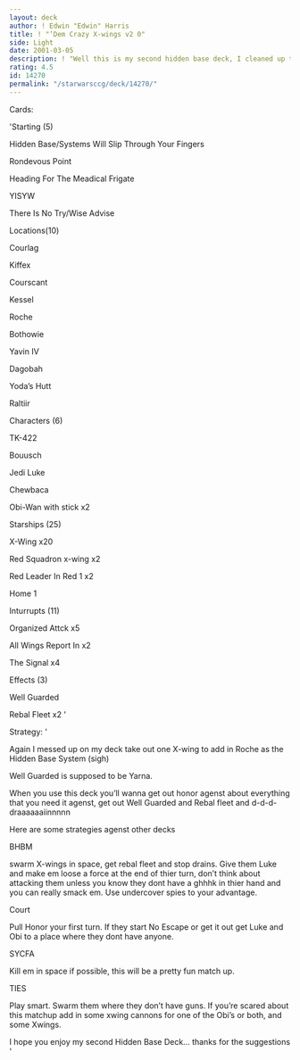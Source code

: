 ```yaml
---
layout: deck
author: ! Edwin "Edwin" Harris
title: ! "’Dem Crazy X-wings v2 0"
side: Light
date: 2001-03-05
description: ! "Well this is my second hidden base deck, I cleaned up the original ’Dem Crazy X-wings with some suggestions from everyone looking at the deck, THANKS"
rating: 4.5
id: 14270
permalink: "/starwarsccg/deck/14270/"
---
```

Cards: 

'Starting (5)

Hidden Base/Systems Will Slip Through Your Fingers

Rondevous Point

Heading For The Meadical Frigate

YISYW

There Is No Try/Wise Advise


Locations(10)

Courlag

Kiffex

Courscant

Kessel

Roche

Bothowie

Yavin IV

Dagobah

Yoda’s Hutt

Raltiir


Characters (6)

TK-422

Bouusch

Jedi Luke

Chewbaca

Obi-Wan with stick x2


Starships (25)

X-Wing x20

Red Squadron x-wing x2

Red Leader In Red 1 x2

Home 1


Inturrupts (11)

Organized Attck x5

All Wings Report In x2

The Signal x4


Effects (3)

Well Guarded 

Rebal Fleet x2 '

Strategy: '

Again I messed up on my deck take out one X-wing to add in Roche as the Hidden Base System (sigh)


Well Guarded is supposed to be Yarna.


When you use this deck you’ll wanna get out honor agenst about everything that you need it agenst, get out Well Guarded and Rebal fleet and d-d-d-draaaaaaiinnnnn


Here are some strategies agenst other decks 


BHBM 

swarm X-wings in space, get rebal fleet and stop drains. Give them Luke and make em loose a force at the end of thier turn, don’t think about attacking them unless you know they dont have a ghhhk in thier hand and you can really smack em. Use undercover spies to your advantage.


Court 

Pull Honor your first turn. If they start No Escape or get it out get Luke and Obi to a place where they dont have anyone.


SYCFA 

Kill em in space if possible, this will be a pretty fun match up. 


TIES

Play smart. Swarm them where they don’t have guns. If you’re scared about this matchup add in some xwing cannons for one of the Obi’s or both, and some Xwings. 



I hope you enjoy my second Hidden Base Deck... thanks for the suggestions   '
